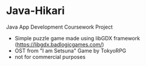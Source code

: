 # Java-Hikari
Java App Development Coursework Project
- Simple puzzle game made using libGDX framework (https://libgdx.badlogicgames.com/)
- OST from "I am Setsuna" Game by TokyoRPG
- not for commercial purposes


